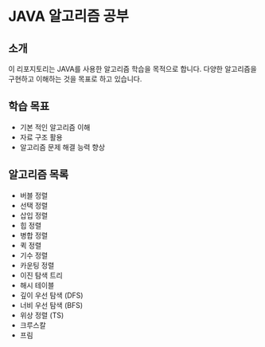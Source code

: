 # JAVA 알고리즘 공부

## 소개
이 리포지토리는 JAVA를 사용한 알고리즘 학습을 목적으로 합니다. 다양한 알고리즘을 구현하고 이해하는 것을 목표로 하고 있습니다.

## 학습 목표
- 기본 적인 알고리즘 이해
- 자료 구조 활용
- 알고리즘 문제 해결 능력 향상

## 알고리즘 목록
- 버블 정렬
- 선택 정렬
- 삽입 정렬
- 힙 정렬
- 병합 정렬
- 퀵 정렬
- 기수 정렬
- 카운팅 정렬
- 이진 탐색 트리
- 해시 테이블
- 깊이 우선 탐색 (DFS)
- 너비 우선 탐색 (BFS)
- 위상 정렬 (TS)
- 크루스칼 
- 프림